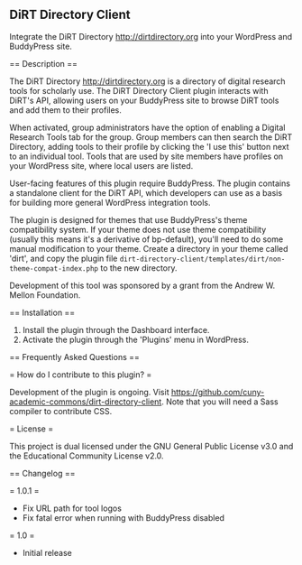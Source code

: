 ## DiRT Directory Client

Integrate the DiRT Directory http://dirtdirectory.org into your WordPress and BuddyPress site.

== Description ==

The DiRT Directory http://dirtdirectory.org is a directory of digital research tools for scholarly use. The DiRT Directory Client plugin interacts with DiRT's API, allowing users on your BuddyPress site to browse DiRT tools and add them to their profiles.

When activated, group administrators have the option of enabling a Digital Research Tools tab for the group. Group members can then search the DiRT Directory, adding tools to their profile by clicking the 'I use this' button next to an individual tool. Tools that are used by site members have profiles on your WordPress site, where local users are listed.

User-facing features of this plugin require BuddyPress. The plugin contains a standalone client for the DiRT API, which developers can use as a basis for building more general WordPress integration tools.

The plugin is designed for themes that use BuddyPress's theme compatibility system. If your theme does not use theme compatibility (usually this means it's a derivative of bp-default), you'll need to do some manual modification to your theme. Create a directory in your theme called 'dirt', and copy the plugin file `dirt-directory-client/templates/dirt/non-theme-compat-index.php` to the new directory.

Development of this tool was sponsored by a grant from the Andrew W. Mellon Foundation.

== Installation ==

1. Install the plugin through the Dashboard interface.
1. Activate the plugin through the 'Plugins' menu in WordPress.

== Frequently Asked Questions ==

= How do I contribute to this plugin? =

Development of the plugin is ongoing. Visit https://github.com/cuny-academic-commons/dirt-directory-client. Note that you will need a Sass compiler to contribute CSS.

= License =

This project is dual licensed under the GNU General Public License v3.0 and the Educational Community License v2.0.

== Changelog ==

= 1.0.1 =
* Fix URL path for tool logos
* Fix fatal error when running with BuddyPress disabled

= 1.0 =
* Initial release

